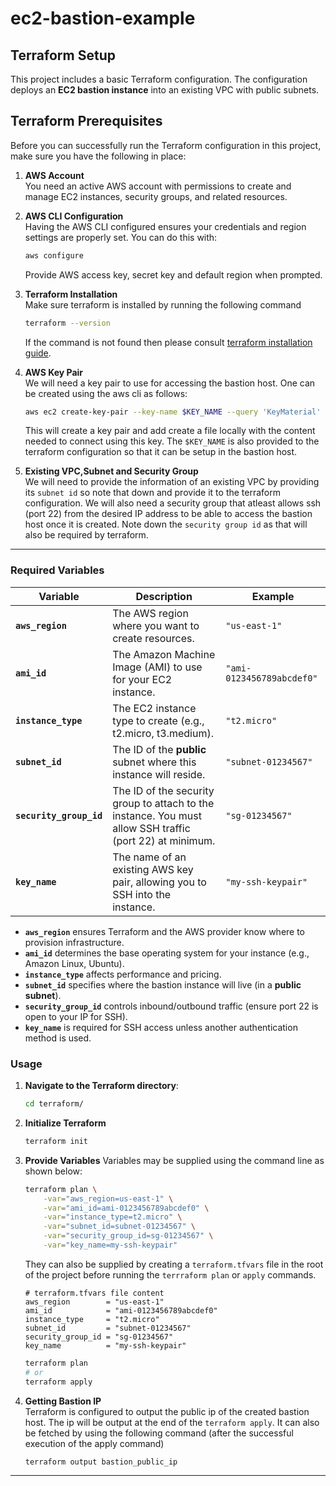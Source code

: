 # ec2-bastion-example
## Terraform Setup

This project includes a basic Terraform configuration. The configuration deploys an **EC2 bastion instance** into an existing VPC with public subnets.
## Terraform Prerequisites

Before you can successfully run the Terraform configuration in this project, make sure you have the following in place:

1. **AWS Account** \
   You need an active AWS account with permissions to create and manage EC2 instances, security groups, and related resources.

2. **AWS CLI Configuration** \
   Having the AWS CLI configured ensures your credentials and region settings are properly set. You can do this with:
   ```bash
   aws configure
    ```
   Provide AWS access key, secret key and default region when prompted.

3. **Terraform Installation**\
    Make sure terraform is installed by running the following command
    ```bash
    terraform --version
    ```
    If the command is not found then please consult [terraform installation guide](https://developer.hashicorp.com/terraform/tutorials/aws-get-started/install-cli).

4. **AWS Key Pair**\
    We will need a key pair to use for accessing the bastion host. One can be created using the aws cli as follows:
    ```bash
    aws ec2 create-key-pair --key-name $KEY_NAME --query 'KeyMaterial' --output text > $KEY_NAME.pem
    ```
    This will create a key pair and add create a file locally with the content needed to connect using this key.
    The `$KEY_NAME` is also provided to the terraform configuration so that it can be setup in the bastion host.

5. **Existing VPC,Subnet and Security Group**\
    We will need to provide the information of an existing VPC by providing its `subnet id` so note that down and provide it to the terraform configuration.
    We will also need a security group that atleast allows ssh (port 22) from the desired IP address to be able to access the bastion host once it is created. Note down the `security group id` as that will also be required by terraform. 

---
### Required Variables

| Variable              | Description                                                                                                                                                                 | Example                         |
|-----------------------|-----------------------------------------------------------------------------------------------------------------------------------------------------------------------------|---------------------------------|
| **`aws_region`**      | The AWS region where you want to create resources.                                                                                                                         | `"us-east-1"`                   |
| **`ami_id`**          | The Amazon Machine Image (AMI) to use for your EC2 instance.                                                                                                              | `"ami-0123456789abcdef0"`       |
| **`instance_type`**   | The EC2 instance type to create (e.g., t2.micro, t3.medium).                                                                                                               | `"t2.micro"`                    |
| **`subnet_id`**       | The ID of the **public** subnet where this instance will reside.                                                                                                            | `"subnet-01234567"`             |
| **`security_group_id`** | The ID of the security group to attach to the instance. You must allow SSH traffic (port 22) at minimum.                                                                    | `"sg-01234567"`                 |
| **`key_name`**        | The name of an existing AWS key pair, allowing you to SSH into the instance.                                                                                               | `"my-ssh-keypair"`              |

 

- **`aws_region`** ensures Terraform and the AWS provider know where to provision infrastructure.
- **`ami_id`** determines the base operating system for your instance (e.g., Amazon Linux, Ubuntu).
- **`instance_type`** affects performance and pricing.
- **`subnet_id`** specifies where the bastion instance will live (in a **public subnet**).
- **`security_group_id`** controls inbound/outbound traffic (ensure port 22 is open to your IP for SSH).
- **`key_name`** is required for SSH access unless another authentication method is used.

### Usage

1. **Navigate to the Terraform directory**:
   ```bash
   cd terraform/
    ```
2. **Initialize Terraform**
    ``` bash
    terraform init
    ```
3. **Provide Variables**
    Variables may be supplied using the command line as shown below:
    ```bash
    terraform plan \
        -var="aws_region=us-east-1" \
        -var="ami_id=ami-0123456789abcdef0" \
        -var="instance_type=t2.micro" \
        -var="subnet_id=subnet-01234567" \
        -var="security_group_id=sg-01234567" \
        -var="key_name=my-ssh-keypair"
    ```
    They can also be supplied by creating a `terraform.tfvars` file in the root of the project before running the `terrraform plan` or `apply` commands.
    ```
    # terraform.tfvars file content
    aws_region        = "us-east-1"
    ami_id            = "ami-0123456789abcdef0"
    instance_type     = "t2.micro"
    subnet_id         = "subnet-01234567"
    security_group_id = "sg-01234567"
    key_name          = "my-ssh-keypair"
    ```
    ``` bash
    terraform plan
    # or 
    terraform apply
    ```
4. **Getting Bastion IP**\
    Terraform is configured to output the public ip of the created bastion host. The ip will be output at the end of the `terraform apply`. It can also be fetched by using the following command (after the successful execution of the apply command)
    ```bash
    terraform output bastion_public_ip
    ```
---

    
